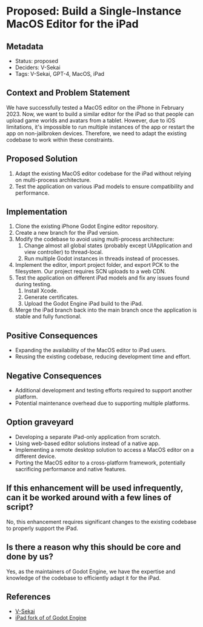# Proposed: Build a Single-Instance MacOS Editor for the iPad

## Metadata

- Status: proposed
- Deciders: V-Sekai
- Tags: V-Sekai, GPT-4, MacOS, iPad

## Context and Problem Statement

We have successfully tested a MacOS editor on the iPhone in February 2023. Now, we want to build a similar editor for the iPad so that people can upload game worlds and avatars from a tablet. However, due to iOS limitations, it's impossible to run multiple instances of the app or restart the app on non-jailbroken devices. Therefore, we need to adapt the existing codebase to work within these constraints.

## Proposed Solution

1. Adapt the existing MacOS editor codebase for the iPad without relying on multi-process architecture.
2. Test the application on various iPad models to ensure compatibility and performance.

## Implementation

1. Clone the existing iPhone Godot Engine editor repository.
2. Create a new branch for the iPad version.
3. Modify the codebase to avoid using multi-process architecture:
   1. Change almost all global states (probably except UIApplication and view controller) to thread-local.
   2. Run multiple Godot instances in threads instead of processes.
4. Implement the editor, import project folder, and export PCK to the filesystem. Our project requires SCN uploads to a web CDN.
5. Test the application on different iPad models and fix any issues found during testing.
   1. Install Xcode.
   2. Generate certificates.
   3. Upload the Godot Engine iPad build to the iPad.
6. Merge the iPad branch back into the main branch once the application is stable and fully functional.

## Positive Consequences

- Expanding the availability of the MacOS editor to iPad users.
- Reusing the existing codebase, reducing development time and effort.

## Negative Consequences

- Additional development and testing efforts required to support another platform.
- Potential maintenance overhead due to supporting multiple platforms.

## Option graveyard

- Developing a separate iPad-only application from scratch.
- Using web-based editor solutions instead of a native app.
- Implementing a remote desktop solution to access a MacOS editor on a different device.
- Porting the MacOS editor to a cross-platform framework, potentially sacrificing performance and native features.

## If this enhancement will be used infrequently, can it be worked around with a few lines of script?

No, this enhancement requires significant changes to the existing codebase to properly support the iPad.

## Is there a reason why this should be core and done by us?

Yes, as the maintainers of Godot Engine, we have the expertise and knowledge of the codebase to efficiently adapt it for the iPad.

## References

- [V-Sekai](https://v-sekai.org/)
- [iPad fork of of Godot Engine](https://github.com/V-Sekai/godot/tree/groups-4.x-ios)
